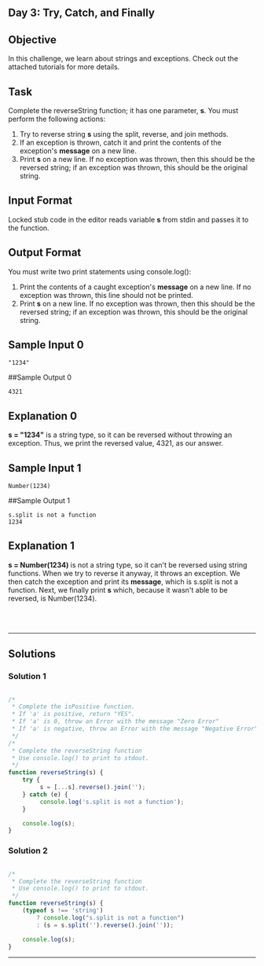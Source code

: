 ## Day 3: Try, Catch, and Finally
## Objective

In this challenge, we learn about strings and exceptions. Check out the attached tutorials for more details.


## Task

Complete the reverseString function; it has one parameter, **s**. You must perform the following actions:

1. Try to reverse string **s** using the split, reverse, and join methods.
2. If an exception is thrown, catch it and print the contents of the exception's **message** on a new line.
3. Print **s** on a new line. If no exception was thrown, then this should be the reversed string; if an exception was thrown, this should be the original string.

 
## Input Format

Locked stub code in the editor reads variable **s** from stdin and passes it to the function.


## Output Format

You must write two print statements using console.log():

1. Print the contents of a caught exception's **message** on a new line. If no exception was thrown, this line should not be printed.
2. Print **s** on a new line. If no exception was thrown, then this should be the reversed string; if an exception was thrown, this should be the original string.


## Sample Input 0

```
"1234"
```


##Sample Output 0

```
4321
```


## Explanation 0

**s = "1234"** is a string type, so it can be reversed without throwing an exception. Thus, we print the reversed value, 4321, as our answer.


## Sample Input 1

```
Number(1234)
```


##Sample Output 1

```
s.split is not a function
1234
```


## Explanation 1

**s = Number(1234)** is not a string type, so it can't be reversed using string functions. When we try to reverse it anyway, it throws an exception. We then catch the exception and print its **message**, which is s.split is not a function. Next, we finally print **s** which, because it wasn't able to be reversed, is Number(1234).

<br/>
<br/>

---

## Solutions
### Solution 1
```javascript

/*
 * Complete the isPositive function.
 * If 'a' is positive, return "YES".
 * If 'a' is 0, throw an Error with the message "Zero Error"
 * If 'a' is negative, throw an Error with the message "Negative Error"
 */
/*
 * Complete the reverseString function
 * Use console.log() to print to stdout.
 */
function reverseString(s) {
    try {
         s = [...s].reverse().join('');
    } catch (e) {
         console.log('s.split is not a function');
    }

    console.log(s);
}

```
### Solution 2
```javascript

/*
 * Complete the reverseString function
 * Use console.log() to print to stdout.
 */
function reverseString(s) {
    (typeof s !== 'string')
        ? console.log("s.split is not a function")
        : (s = s.split('').reverse().join(''));

    console.log(s);
}


```

---
